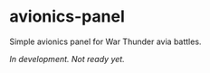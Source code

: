 # avionics-panel
Simple avionics panel for War Thunder avia battles.

*In development. Not ready yet.*

